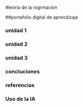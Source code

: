 #teoria de la rogrmacion

##portafolio digital de aprendizaje 

### unidad 1

### unidad 2

### unidad 3

### concluciones 

### referencias

### Uso de la IA
